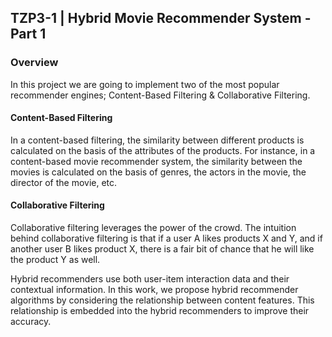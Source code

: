 ## TZP3-1 | Hybrid Movie Recommender System - Part 1 
### Overview 

In this project we are going to implement two of the most popular recommender engines; Content-Based Filtering &  Collaborative Filtering. 

#### Content-Based Filtering

In a content-based filtering, the similarity between different products is calculated on the basis of the attributes of the products. For instance, in a content-based movie recommender system, the similarity between the movies is calculated on the basis of genres, the actors in the movie, the director of the movie, etc.

#### Collaborative Filtering

Collaborative filtering leverages the power of the crowd. The intuition behind collaborative filtering is that if a user A likes products X and Y, and if another user B likes product X, there is a fair bit of chance that he will like the product Y as well.

Hybrid recommenders use both user-item interaction data and their contextual information. In this work, we propose hybrid recommender algorithms by considering the relationship between content features. This relationship is embedded into the hybrid recommenders to improve their accuracy.
